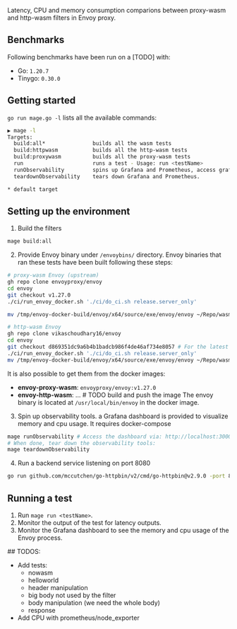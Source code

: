 Latency, CPU and memory consumption comparions between proxy-wasm and http-wasm filters in Envoy proxy.

## Benchmarks
Following benchmarks have been run on a [TODO] with:
- Go: `1.20.7`
- Tinygo: `0.30.0`

## Getting started
`go run mage.go -l` lists all the available commands:
```bash
▶ mage -l
Targets:
  build:all*               builds all the wasm tests
  build:httpwasm           builds all the http-wasm tests
  build:proxywasm          builds all the proxy-wasm tests
  run                      runs a test - Usage: run <testName>
  runObservability         spins up Grafana and Prometheus, access grafana at http://localhost:3000.
  teardownObservability    tears down Grafana and Prometheus.

* default target
```

## Setting up the environment
1. Build the filters 
```bash
mage build:all
```
2. Provide Envoy binary under `/envoybins/` directory. Envoy binaries that ran these tests have been built following these steps:
```bash
# proxy-wasm Envoy (upstream)
gh repo clone envoyproxy/envoy
cd envoy
git checkout v1.27.0
./ci/run_envoy_docker.sh './ci/do_ci.sh release.server_only'

mv /tmp/envoy-docker-build/envoy/x64/source/exe/envoy/envoy ~/Repo/wasm-envoy-perf-comp/envoybins/envoy-proxy-wasm

# http-wasm Envoy
gh repo clone vikaschoudhary16/envoy
cd envoy
git checkout d869351dc9a6b4b1badcb986f4de46af734e8057 # For the latest commit checkout http-wasm branch
./ci/run_envoy_docker.sh './ci/do_ci.sh release.server_only'
mv /tmp/envoy-docker-build/envoy/x64/source/exe/envoy/envoy ~/Repo/wasm-envoy-perf-comp/envoybins/envoy-http-wasm # TODO CHECK
```

It is also possible to get them from the docker images:
- **envoy-proxy-wasm**: `envoyproxy/envoy:v1.27.0`
- **envoy-http-wasm**: ... # TODO build and push the image
The envoy binary is located at `/usr/local/bin/envoy` in the docker image.

3. Spin up observability tools. a Grafana dashboard is provided to visualize memory and cpu usage. It requires docker-compose
```bash
mage runObservability # Access the dashboard via: http://localhost:3000. Default login: admin/admin
# When done, tear down the observability tools:
mage teardownObservability
```
4. Run a backend service listening on port 8080
```bash
go run github.com/mccutchen/go-httpbin/v2/cmd/go-httpbin@v2.9.0 -port 8080
```

## Running a test
1. Run `mage run <testName>`.
2. Monitor  the output of the test for latency outputs.
3. Monitor the Grafana dashboard to see the memory and cpu usage of the Envoy process.

## TODOS:
- Add tests:
    - nowasm
    - helloworld
    - header manipulation
    - big body not used by the filter
    - body manipulation (we need the whole body)
    - response
- Add CPU with prometheus/node_exporter

